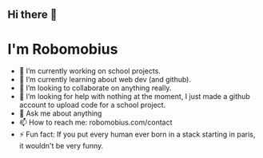 ## Hi there 👋
# I'm Robomobius
- 🔭 I’m currently working on school projects.
- 🌱 I’m currently learning about web dev (and github).
- 👯 I’m looking to collaborate on anything really.
- 🤔 I’m looking for help with nothing at the moment, I just made a github account to upload code for a school project.
- 💬 Ask me about anything
- 📫 How to reach me: robomobius.com/contact
- ⚡ Fun fact: If you put every human ever born in a stack starting in paris, it wouldn't be very funny.

